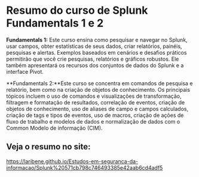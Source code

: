 # Resumo do curso de Splunk Fundamentals 1 e 2

**Fundamentals 1:** Este curso ensina como pesquisar e navegar no Splunk, usar campos, obter estatísticas de seus dados, criar relatórios, painéis, pesquisas e alertas. Exemplos baseados em cenários e desafios práticos permitirão que você crie pesquisas, relatórios e gráficos robustos. Ele também apresentará os recursos dos conjuntos de dados do Splunk e a interface Pivot.

**Fundamentals 2:**Este curso se concentra em comandos de pesquisa e relatório, bem como na criação de objetos de conhecimento. Os principais tópicos incluem o uso de comandos e visualizações de transformação, filtragem e formatação de resultados, correlação de eventos, criação de objetos de conhecimento, uso de aliases de campo e campos calculados, criação de tags e tipos de eventos, uso de macros, criação de ações de fluxo de trabalho e modelos de dados e normalização de dados com o Common Modelo de informação (CIM).

## Veja o resumo no site: 

https://laribene.github.io/Estudos-em-seguranca-da-informacao/Splunk%20571cb798c746493385e42aab6cd4adf5
